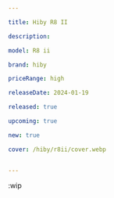 ```yaml
---

title: Hiby R8 II

description: 

model: R8 ii

brand: hiby

priceRange: high

releaseDate: 2024-01-19

released: true

upcoming: true

new: true

cover: /hiby/r8ii/cover.webp


---
```


:wip